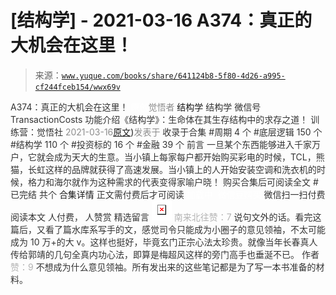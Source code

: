 # [结构学] - 2021-03-16 A374：真正的大机会在这里！

> 来源：[`www.yuque.com/books/share/641124b8-5f80-4d26-a995-cf244fceb154/wwx69v`](https://www.yuque.com/books/share/641124b8-5f80-4d26-a995-cf244fceb154/wwx69v)

<ne-p id="520f42f3293818f927861ebbd5b15da4_p_0" data-lake-id="520f42f3293818f927861ebbd5b15da4_p_0"><ne-text id="u84d86d98" style="color: rgb(51, 51, 51);">A374：真正的大机会在这里！</ne-text></ne-p> <ne-p id="64cd2126bd4ff0074075c8f0d7c5027c" data-lake-id="64cd2126bd4ff0074075c8f0d7c5027c"><ne-text id="u1169390f" ne-fontsize="12" style="color: rgb(255, 255, 255);">原创</ne-text><ne-text id="u909042ab" style="color: rgb(140, 140, 140);">觉悟者</ne-text> <ne-text id="ub882cf52" ne-fontsize="14">结构学</ne-text></ne-p> <ne-p id="20ce37e4ae9f86cf38e6a9eb4b0d20e1" data-lake-id="20ce37e4ae9f86cf38e6a9eb4b0d20e1"><ne-text id="u34197d6d" ne-fontsize="14" ne-bold="true" style="color: rgb(51, 51, 51);">结构学</ne-text></ne-p> <ne-p id="7b0323ec6b6d900ad14fd392d8d19e8b" data-lake-id="7b0323ec6b6d900ad14fd392d8d19e8b"><ne-text id="u59fbd3a8" ne-fontsize="14" style="color: rgb(51, 51, 51);">微信号</ne-text><ne-text id="u818d43dc" ne-fontsize="14" style="color: rgb(51, 51, 51);">TransactionCosts</ne-text></ne-p> <ne-p id="53d67bb5f75e0ba2f842339cc8ea5776" data-lake-id="53d67bb5f75e0ba2f842339cc8ea5776"><ne-text id="u0a2d9472" ne-fontsize="14" style="color: rgb(51, 51, 51);">功能介绍</ne-text><ne-text id="ue7915943" ne-fontsize="14" style="color: rgb(51, 51, 51);">《结构学》：生命体在其生存结构中的求存之道！ 训练营：觉悟社</ne-text></ne-p> <ne-p id="2015064593580956a48e5c9736ad4345" data-lake-id="2015064593580956a48e5c9736ad4345"><ne-text id="u5f13cb29" style="color: rgb(140, 140, 140);">2021-03-16</ne-text>[<ne-text id="ueb94d139" ne-fontsize="14">原文</ne-text>](https://mp.weixin.qq.com/s?__biz=MzIzMDYwOTM0Mg==&mid=2247485401&idx=1&sn=100967c02c0754759ec4ea0ef8706c29&chksm=e8b19f08dfc6161e92c7cc691f1a1fed9ff74c2b906529a8d42a7703a3c3a3c3a412903e12f7#rd))<ne-text id="u8d4a8561" ne-fontsize="14" style="color: rgb(140, 140, 140);">发表于</ne-text></ne-p> <ne-p id="2bbf62d8782ad4e593c1ca8cea161138" data-lake-id="2bbf62d8782ad4e593c1ca8cea161138"><ne-text id="ude2712c0" style="color: rgb(51, 51, 51);">收录于合集</ne-text></ne-p> <ne-p id="2a8629fca4244eabdbb5a6006560d939" data-lake-id="2a8629fca4244eabdbb5a6006560d939"><ne-text id="uad026c41" style="color: rgb(51, 51, 51);">#周期 4 个</ne-text></ne-p> <ne-p id="fc0a36d49d8ad1f56a06ef41569aaa41" data-lake-id="fc0a36d49d8ad1f56a06ef41569aaa41"><ne-text id="u9fa321d7" style="color: rgb(51, 51, 51);">#底层逻辑 150 个</ne-text></ne-p> <ne-p id="c9453f465e7993a0c68f877982c7e645" data-lake-id="c9453f465e7993a0c68f877982c7e645"><ne-text id="ubf226191" style="color: rgb(51, 51, 51);">#结构学 110 个</ne-text></ne-p> <ne-p id="92fade2b459432850a588f69330f51af" data-lake-id="92fade2b459432850a588f69330f51af"><ne-text id="u37d1af58" style="color: rgb(51, 51, 51);">#投资标的 16 个</ne-text></ne-p> <ne-p id="363ba1a978899deee08fdeaaf6c41bba" data-lake-id="363ba1a978899deee08fdeaaf6c41bba"><ne-text id="u79f41418" style="color: rgb(51, 51, 51);">#金融 39 个</ne-text></ne-p> <ne-p id="f5216490a8595b13e5a42ca969a5da4f" data-lake-id="f5216490a8595b13e5a42ca969a5da4f"><ne-text id="ud8a616ef" style="color: rgb(51, 51, 51);">前言</ne-text></ne-p> <ne-p id="428f697174c9f4fb79a6517f61f6367b" data-lake-id="428f697174c9f4fb79a6517f61f6367b"><ne-text id="u7785a067" style="color: rgb(51, 51, 51);">一旦某个东西能够进入千家万户，它就会成为天大的生意。当小镇上每家每户都开始购买彩电的时候，TCL，熊猫，长虹这样的品牌就获得了高速发展。当小镇上的人开始安装空调和洗衣机的时候，格力和海尔就作为这种需求的代表变得家喻户晓！</ne-text></ne-p> <ne-p id="58fc859bc2fa57b982b0801b9178b817" data-lake-id="58fc859bc2fa57b982b0801b9178b817" ne-alignment="center"><ne-text id="u20af62da" style="color: rgb(51, 51, 51);">购买合集后可阅读全文</ne-text></ne-p> <ne-p id="1f4dec8879d410aeff49259c8ff45b5b" data-lake-id="1f4dec8879d410aeff49259c8ff45b5b" ne-alignment="center"><ne-text id="u848c590e" style="color: rgb(51, 51, 51);">#</ne-text></ne-p> <ne-p id="2eecd03dce718ae5c262ffa8ebdd2857" data-lake-id="2eecd03dce718ae5c262ffa8ebdd2857" ne-alignment="center"><ne-text id="u47503800" style="color: rgb(51, 51, 51);">已完结 共个</ne-text></ne-p> <ne-p id="bfcf2269db84b94535b4141548efd443" data-lake-id="bfcf2269db84b94535b4141548efd443" ne-alignment="center"><ne-text id="uc9aac3bb" ne-fontsize="16">合集详情</ne-text></ne-p> <ne-p id="b6be624039f38cf2822494ee03a7ec4f" data-lake-id="b6be624039f38cf2822494ee03a7ec4f" ne-alignment="center"><ne-text id="uc8befd47" style="color: rgb(51, 51, 51);">正文需付费后才可阅读</ne-text></ne-p> <ne-p id="ab4942f9107274686ab88f6a558ad0b3" data-lake-id="ab4942f9107274686ab88f6a558ad0b3" ne-alignment="center"><ne-text id="u6b13b5b2" style="color: rgb(255, 255, 255);">加载中</ne-text></ne-p> <ne-p id="e2df848f9e2e881cad632c67ce855293" data-lake-id="e2df848f9e2e881cad632c67ce855293" ne-alignment="center"><ne-text id="ua1d21e97" style="color: rgb(255, 255, 255);"> 微信豆购买</ne-text></ne-p> <ne-p id="3812ab5acd968d78e7a08e69bd19e817" data-lake-id="3812ab5acd968d78e7a08e69bd19e817" ne-alignment="center"><ne-text id="uc319e92e" style="color: rgb(51, 51, 51);">微信扫一扫付费阅读本文</ne-text></ne-p> <ne-p id="72e26f1d3817b7d2093120a21b1308fb" data-lake-id="72e26f1d3817b7d2093120a21b1308fb" ne-alignment="center"><ne-text id="u7c388cdf" ne-fontsize="13" style="color: rgb(51, 51, 51);">人付费， 人赞赏</ne-text></ne-p> <ne-h3 id="ipP7d" data-lake-id="ipP7d"><ne-heading-ext><ne-heading-anchor></ne-heading-anchor><ne-heading-fold></ne-heading-fold></ne-heading-ext><ne-heading-content><ne-text id="u28a17799" ne-fontsize="16" style="color: rgb(51, 51, 51);">精选留言</ne-text></ne-heading-content></ne-h3> <ne-p id="44dfe689f74ae88342369ef9f140d35e" data-lake-id="44dfe689f74ae88342369ef9f140d35e"><ne-card data-card-name="image" data-card-type="inline" id="vDHqT" data-event-boundary="card" style="color: rgb(51, 51, 51);">![](img/c5609bb55af9b9c99a4c814626437c60.png)  <ne-p id="a846bb62d70271fff2ccab2695e06adc" data-lake-id="a846bb62d70271fff2ccab2695e06adc"><ne-text id="u92f88a5d" style="color: rgb(179, 179, 179);">南来北往赞：7</ne-text></ne-p> <ne-p id="d4afcdac2f2b0d6f11a2079e2e39711d" data-lake-id="d4afcdac2f2b0d6f11a2079e2e39711d"><ne-text id="u9707f705" style="color: rgb(51, 51, 51);">说句文外的话。看完这篇后，又看了篇水库系写手的文，感觉司令只能成为小圈子的意见领袖，不太可能成为 10 万+的大 v。这样也挺好，毕竟玄门正宗心法太珍贵。就像当年长春真人传给郭靖的几句全真内功心法，即算是梅超风这样的旁门高手也垂涎不已。</ne-text></ne-p> <ne-p id="24639926c111fad7c12cf63a2a820681" data-lake-id="24639926c111fad7c12cf63a2a820681"><ne-text id="ud702d97c" style="color: rgb(51, 51, 51);">作者</ne-text><ne-text id="u53e62b41" style="color: rgb(179, 179, 179);">赞：9</ne-text></ne-p> <ne-p id="296d5b9b73039e01f2a73fd9e94173b7" data-lake-id="296d5b9b73039e01f2a73fd9e94173b7"><ne-text id="u20dba9a1" style="color: rgb(51, 51, 51);">不想成为什么意见领袖。所有发出来的这些笔记都是为了写一本书准备的材料。</ne-text></ne-p></ne-card></ne-p>